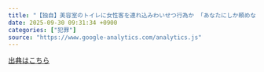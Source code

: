 ```yaml
---
title: "【独自】美容室のトイレに女性客を連れ込みわいせつ行為か 「あなたにしか頼めない」 美容師の男を逮捕 警視庁 - TBS NEWS DIG"
date: 2025-09-30 09:31:34 +0900
categories: ["犯罪"]
source: "https://www.google-analytics.com/analytics.js"
---
```


[出典はこちら](https://www.google-analytics.com/analytics.js)
